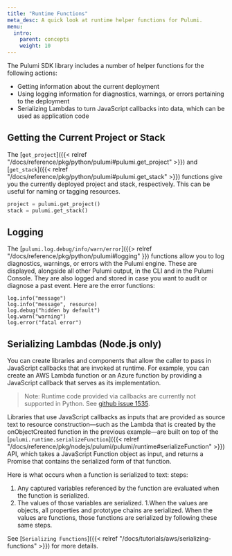 ```yaml
---
title: "Runtime Functions"
meta_desc: A quick look at runtime helper functions for Pulumi.
menu:
  intro:
    parent: concepts
    weight: 10
---
```


The Pulumi SDK library includes a number of helper functions for the following actions:

- Getting information about the current deployment
- Using logging information for diagnostics, warnings, or errors pertaining to the deployment
- Serializing Lambdas to turn JavaScript callbacks into data, which can be used as application code

## Getting the Current Project or Stack

The [`get_project`]({{< relref "/docs/reference/pkg/python/pulumi#pulumi.get_project" >}}) and [`get_stack`]({{< relref "/docs/reference/pkg/python/pulumi#pulumi.get_stack" >}}) functions give you the currently deployed project and stack, respectively. This can be useful for naming or tagging resources.

```python
project = pulumi.get_project()
stack = pulumi.get_stack()
```

## Logging

The [`pulumi.log.debug/info/warn/error`]({{> relref "/docs/reference/pkg/python/pulumi#logging" }}) functions allow you to log diagnostics, warnings, or errors with the Pulumi engine. These are displayed, alongside all other Pulumi output, in the CLI and in the Pulumi Console. They are also logged and stored in case you want to audit or diagnose a past event. Here are the error functions:

```text
log.info("message")
log.info("message", resource)
log.debug("hidden by default")
log.warn("warning")
log.error("fatal error")
```

## Serializing Lambdas (Node.js only)

You can create libraries and components that allow the caller to pass in JavaScript callbacks that are invoked at runtime. For example, you can create an AWS Lambda function or an Azure function by providing a JavaScript callback that serves as its implementation.

> Note: Runtime code provided via callbacks are currently not supported in Python. See [github issue 1535](https://github.com/pulumi/pulumi/issues/1535).

Libraries that use JavaScript callbacks as inputs that are provided as source text to resource construction—such as the Lambda that is created by the onObjectCreated function in the previous example—are built on top of the [`pulumi.runtime.serializeFunction`]({{< relref "/docs/reference/pkg/nodejs/pulumi/pulumi/runtime#serializeFunction" >}}) API, which takes a JavaScript Function object as input, and returns a Promise that contains the serialized form of that function.

Here is what occurs when a function is serialized to text: steps:

1. Any captured variables referenced by the function are evaluated when the function is serialized.
1. The values of those variables are serialized.
1.When the values are objects, all properties and prototype chains are serialized. When the values are functions, those functions are serialized by following these same steps.

See [`Serializing Functions`]({{< relref "/docs/tutorials/aws/serializing-functions" >}}) for more details.
